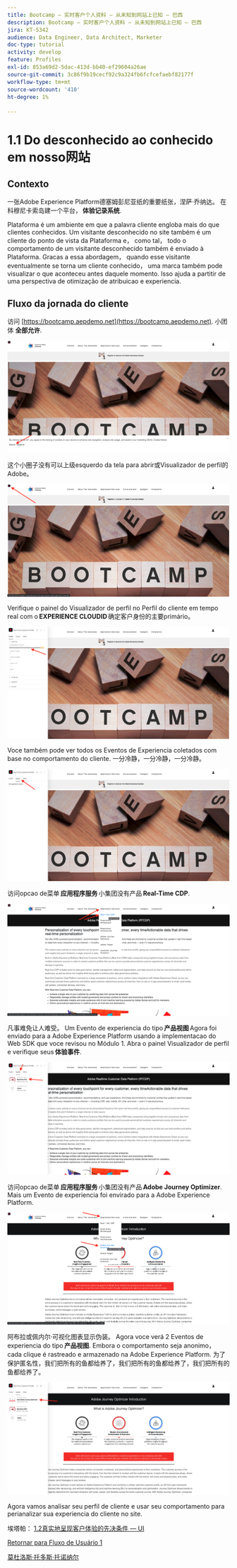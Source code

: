 ```yaml
---
title: Bootcamp — 实时客户个人资料 — 从未知到网站上已知 — 巴西
description: Bootcamp — 实时客户个人资料 — 从未知到网站上已知 — 巴西
jira: KT-5342
audience: Data Engineer, Data Architect, Marketer
doc-type: tutorial
activity: develop
feature: Profiles
exl-id: 853a69d2-5dac-413d-bb40-ef29604a26ae
source-git-commit: 3c86f9b19cecf92c9a324fb6fcfcefaebf82177f
workflow-type: tm+mt
source-wordcount: '410'
ht-degree: 1%

---
```


# 1.1 Do desconhecido ao conhecido em nosso网站

## Contexto

一张Adobe Experience Platform德塞姆彭尼亚纸的重要纸张，涅萨·乔纳达。 在科穆尼卡索岛建一个平台， **体验记录系统**.

Plataforma é um ambiente em que a palavra cliente engloba mais do que clientes conhecidos. Um visitante desconhecido no site também é um cliente do ponto de vista da Plataforma e， como tal， todo o comportamento de um visitante desconhecido também é enviado à Plataforma. Gracas a essa abordagem， quando esse visitante eventualmente se torna um cliente conhecido， uma marca também pode visualizar o que aconteceu antes daquele momento. Isso ajuda a partitir de uma perspectiva de otimização de atribuicao e experiencia.

## Fluxo da jornada do cliente

访问 [https://bootcamp.aepdemo.net](https://bootcamp.aepdemo.net). 小团体 **全部允许**.

![DSN](./images/web8.png)

这个小圈子没有可以上级esquerdo da tela para abrir或Visualizador de perfil的Adobe。

![演示](./images/pv1.png)

Verifique o painel do Visualizador de perfil no Perfil do cliente em tempo real com o **EXPERIENCE CLOUDID** 确定客户身份的主要primário。

![演示](./images/pv2.png)

Voce também pode ver todos os Eventos de Experiencia coletados com base no comportamento do cliente. 一分冷静，一分冷静，一分冷静。

![演示](./images/pv3.png)

访问opcao de菜单 **应用程序服务** 小集团没有产品 **Real-Time CDP**.

![演示](./images/pv4.png)

凡事难免让人难受。 Um Evento de experiencia do tipo **产品视图** Agora foi enviado para a Adobe Experience Platform usando a implementacao do Web SDK que voce revisou no Módulo 1. Abra o painel Visualizador de perfil e verifique seus **体验事件**.

![演示](./images/pv5.png)

访问opcao de菜单 **应用程序服务** 小集团没有产品 **Adobe Journey Optimizer**. Mais um Evento de experiencia foi envirado para a Adobe Experience Platform.

![演示](./images/pv7.png)

阿布拉或佩内尔·可视化图表显示伪装。 Agora voce verá 2 Eventos de experiencia do tipo **产品视图**. Embora o comportamento seja anonimo， cada clique é rastreado e armazenado na Adobe Experience Platform. 为了保护匿名性，我们把所有的鱼都给养了，我们把所有的鱼都给养了，我们把所有的鱼都给养了。

![演示](./images/pv8.png)

Agora vamos analisar seu perfil de cliente e usar seu comportamento para perianalizar sua experiencia do cliente no site.

埃塔帕： [1.2真实地呈现客户体验的先决条件 — UI](./ex2.md)

[Retornar para Fluxo de Usuário 1](./uc1.md)

[莫杜洛斯·托多斯·托诺纳尔](../../overview.md)
